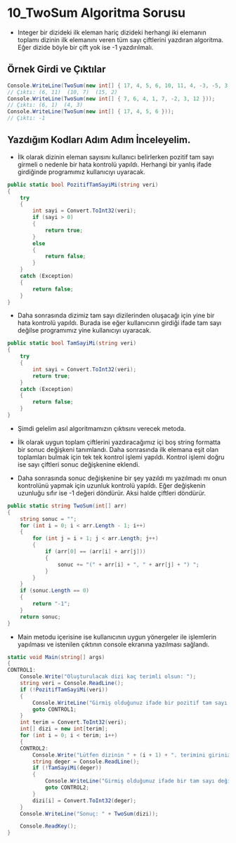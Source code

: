 # 10_TwoSum Algoritma Sorusu

* Integer bir dizideki ilk eleman hariç dizideki herhangi iki elemanın toplamı dizinin ilk elemanını veren tüm sayı çiftlerini yazdıran algoritma. Eğer dizide böyle bir çift yok ise -1 yazdırılmalı.

## Örnek Girdi ve Çıktılar

~~~ C#
Console.WriteLine(TwoSum(new int[] { 17, 4, 5, 6, 10, 11, 4, -3, -5, 3, 15, 2, 7 }));
// Çıktı: (6, 11)  (10, 7)  (15, 2)
Console.WriteLine(TwoSum(new int[] { 7, 6, 4, 1, 7, -2, 3, 12 }));
// Çıktı: (6, 1)  (4, 3)
Console.WriteLine(TwoSum(new int[] { 17, 4, 5, 6 }));
// Çıktı: -1
~~~

## Yazdığım Kodları Adım Adım İnceleyelim.

* İlk olarak dizinin eleman sayısını kullanıcı belirlerken pozitif tam sayı girmeli o nedenle bir hata kontrolü yapıldı. Herhangi bir yanlış ifade girdiğinde programımız kullanıcıyı uyaracak.

~~~ C#
public static bool PozitifTamSayiMi(string veri)
{
    try
    {
        int sayi = Convert.ToInt32(veri);
        if (sayi > 0)
        {
            return true;
        }
        else
        {
            return false;
        }
    }
    catch (Exception)
    {
        return false;
    }
}
~~~

* Daha sonrasında dizimiz tam sayı dizilerinden oluşacağı için yine bir hata kontrolü yapıldı. Burada ise eğer kullanıcının girdiği ifade tam sayı değilse programımız yine kullanıcıyı uyaracak.

~~~ C#
public static bool TamSayiMi(string veri)
{
    try
    {
        int sayi = Convert.ToInt32(veri);
        return true;
    }
    catch (Exception)
    {
        return false;
    }
}
~~~

* Şimdi gelelim asıl algoritmamızın çıktısını verecek metoda.

* İlk olarak uygun toplam çiftlerini yazdıracağımız içi boş string formatta bir sonuc değişkeni tanımlandı. Daha sonrasında ilk elemana eşit olan toplamları bulmak için tek tek kontrol işlemi yapıldı. Kontrol işlemi doğru ise sayı çiftleri sonuc değişkenine eklendi. 

* Daha sonrasında sonuc değişkenine bir şey yazıldı mı yazılmadı mı onun kontrolünü yapmak için uzunluk kontrolü yapıldı. Eğer değişkenin uzunluğu sıfır ise -1 değeri döndürür. Aksi halde çiftleri döndürür.

~~~ C#
public static string TwoSum(int[] arr)
{
    string sonuc = "";
    for (int i = 0; i < arr.Length - 1; i++)
    {
        for (int j = i + 1; j < arr.Length; j++)
        {
            if (arr[0] == (arr[i] + arr[j]))
            {
                sonuc += "(" + arr[i] + ", " + arr[j] + ") ";
            }
        }
    }
    if (sonuc.Length == 0)
    {
        return "-1";
    }
    return sonuc;
}
~~~

* Main metodu içerisine ise kullanıcının uygun yönergeler ile işlemlerin yapılması ve istenilen çıktının console ekranına yazılması sağlandı.

~~~ C#
static void Main(string[] args)
{
CONTROL1:
    Console.Write("Oluşturulacak dizi kaç terimli olsun: ");
    string veri = Console.ReadLine();
    if (!PozitifTamSayiMi(veri))
    {
        Console.WriteLine("Girmiş olduğunuz ifade bir pozitif tam sayı değildir. Lütfen tekrar deneyiniz.");
        goto CONTROL1;
    }
    int terim = Convert.ToInt32(veri);
    int[] dizi = new int[terim];
    for (int i = 0; i < terim; i++)
    {
    CONTROL2:
        Console.Write("Lütfen dizinin " + (i + 1) + ". terimini giriniz: ");
        string deger = Console.ReadLine();
        if (!TamSayiMi(deger))
        {
            Console.WriteLine("Girmiş olduğunuz ifade bir tam sayı değildir. Lütfen tekrar deneyiniz.");
            goto CONTROL2;
        }
        dizi[i] = Convert.ToInt32(deger);
    }
    Console.WriteLine("Sonuç: " + TwoSum(dizi));

    Console.ReadKey();
}
~~~